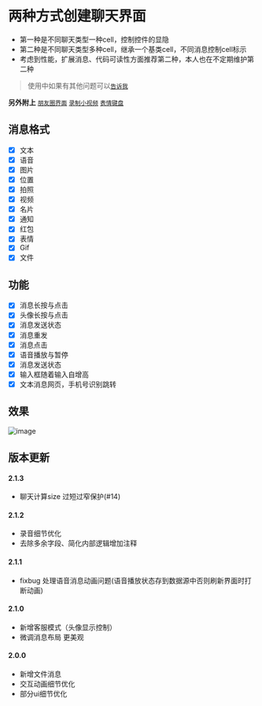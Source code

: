 # 两种方式创建聊天界面
* 第一种是不同聊天类型一种cell，控制控件的显隐
* 第二种是不同聊天类型多种cell，继承一个基类cell，不同消息控制cell标示
* 考虑到性能，扩展消息、代码可读性方面推荐第二种，本人也在不定期维护第二种
> 使用中如果有其他问题可以[`告诉我`](https://github.com/CCSH/SHChatMessageUI/issues/new)

**另外附上**
[`朋友圈界面`](https://github.com/CCSH/SHFriendTimeLineUI)
[`录制小视频`](https://github.com/CCSH/SHShortVideo)
[`表情键盘`](https://github.com/CCSH/SHEmotionKeyboard)

## 消息格式
- [x] 文本
- [x] 语音
- [x] 图片
- [x] 位置
- [x] 拍照
- [x] 视频
- [x] 名片
- [x] 通知
- [x] 红包
- [x] 表情
- [x] Gif
- [x] 文件
## 功能
- [x] 消息长按与点击
- [x] 头像长按与点击
- [x] 消息发送状态
- [x] 消息重发
- [x] 消息点击
- [x] 语音播放与暂停
- [x] 消息发送状态
- [x] 输入框随着输入自增高
- [x] 文本消息网页，手机号识别跳转

## 效果
![image](https://github.com/CCSH/SHChatMessageUI/blob/master/QQ20180702-183212-HD.gif)

## 版本更新
#### 2.1.3
- 聊天计算size 过短过窄保护(#14)

#### 2.1.2
- 录音细节优化
- 去除多余字段、简化内部逻辑增加注释

#### 2.1.1
- fixbug 处理语音消息动画问题(语音播放状态存到数据源中否则刷新界面时打断动画)

#### 2.1.0
- 新增客服模式（头像显示控制）
- 微调消息布局 更美观

#### 2.0.0
- 新增文件消息
- 交互动画细节优化
- 部分ui细节优化
